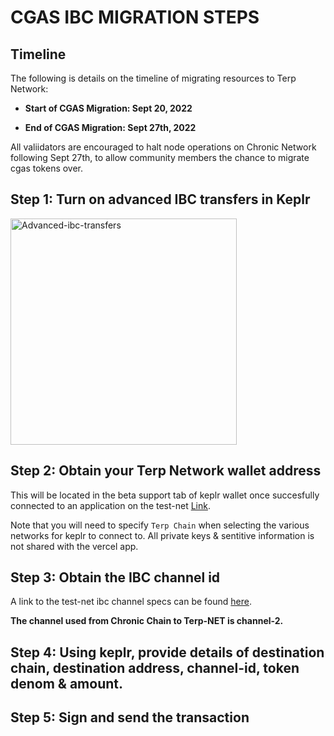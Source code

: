 # CGAS IBC MIGRATION STEPS

## Timeline 

The following is details on the timeline of migrating resources to Terp Network:

* **Start of CGAS Migration: Sept 20, 2022**

* **End of CGAS Migration: Sept 27th, 2022**

All valiidators are encouraged to halt node operations on Chronic Network following Sept 27th, to allow community members the chance to migrate cgas tokens over. 


## Step 1: Turn on advanced IBC transfers in Keplr

<img width="362" alt="Advanced-ibc-transfers" src="https://user-images.githubusercontent.com/90259314/191427423-cc650b0b-67dc-4f29-bb81-b7c0943eb231.png">

## Step 2: Obtain your Terp Network wallet address


This will be located in the beta support tab of keplr wallet once succesfully connected to an application on the test-net [Link](https://terp-explorer.vercel.app/wallet/import).

Note that you will need to specify `Terp Chain` when selecting the various networks for keplr to connect to. All private keys & sentitive information is not shared with the vercel app. 

## Step 3: Obtain the IBC channel id

A link to the test-net ibc channel specs can be found [here](https://github.com/terpnetwork/test-net/blob/master/athena-1/relayers/README.md).

**The channel used from Chronic Chain to Terp-NET is channel-2.**


## Step 4: Using keplr, provide details of destination chain, destination address, channel-id, token denom & amount. 


## Step 5: Sign and send the transaction
